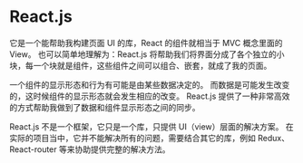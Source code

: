 # React.js

它是一个能帮助我构建页面 UI 的库，React 的组件就相当于 MVC 概念里面的 View。
也可以简单地理解为：React.js 将帮助我们将界面分成了各个独立的小块，每一个块就是组件，这些组件之间可以组合、嵌套，就成了我的页面。

一个组件的显示形态和行为有可能是由某些数据决定的。
而数据是可能发生改变的，这时候组件的显示形态就会发生相应的改变。
React.js 提供了一种非常高效的方式帮助我做到了数据和组件显示形态之间的同步。

React.js 不是一个框架，它只是一个库，只提供 UI（view）层面的解决方案。
在实际的项目当中，它并不能解决所有的问题，需要结合其它的库，例如 Redux、React-router 等来协助提供完整的解决方法。
